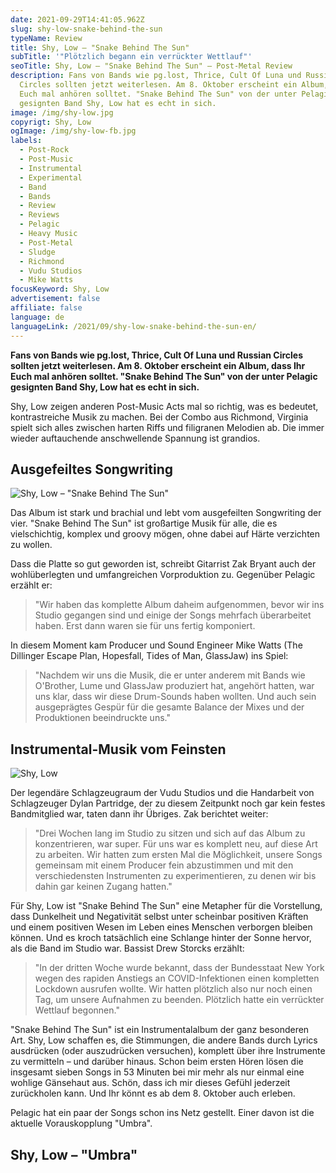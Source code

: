 ```yaml
---
date: 2021-09-29T14:41:05.962Z
slug: shy-low-snake-behind-the-sun
typeName: Review
title: Shy, Low – "Snake Behind The Sun"
subTitle: '"Plötzlich begann ein verrückter Wettlauf"'
seoTitle: Shy, Low – "Snake Behind The Sun" – Post-Metal Review
description: Fans von Bands wie pg.lost, Thrice, Cult Of Luna und Russian
  Circles sollten jetzt weiterlesen. Am 8. Oktober erscheint ein Album, dass Ihr
  Euch mal anhören solltet. "Snake Behind The Sun" von der unter Pelagic
  gesignten Band Shy, Low hat es echt in sich.
image: /img/shy-low.jpg
copyrigt: Shy, Low
ogImage: /img/shy-low-fb.jpg
labels:
  - Post-Rock
  - Post-Music
  - Instrumental
  - Experimental
  - Band
  - Bands
  - Review
  - Reviews
  - Pelagic
  - Heavy Music
  - Post-Metal
  - Sludge
  - Richmond
  - Vudu Studios
  - Mike Watts
focusKeyword: Shy, Low
advertisement: false
affiliate: false
language: de
languageLink: /2021/09/shy-low-snake-behind-the-sun-en/
---
```

**Fans von Bands wie pg.lost, Thrice, Cult Of Luna und Russian Circles sollten jetzt weiterlesen. Am 8. Oktober erscheint ein Album, dass Ihr Euch mal anhören solltet. "Snake Behind The Sun" von der unter Pelagic gesignten Band Shy, Low hat es echt in sich.**

Shy, Low zeigen anderen Post-Music Acts mal so richtig, was es bedeutet, kontrastreiche Musik zu machen. Bei der Combo aus Richmond, Virginia spielt sich alles zwischen harten Riffs und filigranen Melodien ab. Die immer wieder auftauchende anschwellende Spannung ist grandios.

## Ausgefeiltes Songwriting

![Shy, Low – "Snake Behind The Sun"](/img/shylow1627286341508331.jpg "Shy, Low – \"Snake Behind The Sun\"")

Das Album ist stark und brachial und lebt vom ausgefeilten Songwriting der vier. "Snake Behind The Sun" ist großartige Musik für alle, die es vielschichtig, komplex und groovy mögen, ohne dabei auf Härte verzichten zu wollen.

Dass die Platte so gut geworden ist, schreibt Gitarrist Zak Bryant auch der wohlüberlegten und umfangreichen Vorproduktion zu. Gegenüber Pelagic erzählt er:

> "Wir haben das komplette Album daheim aufgenommen, bevor wir ins Studio gegangen sind und einige der Songs mehrfach überarbeitet haben. Erst dann waren sie für uns fertig komponiert. 

In diesem Moment kam Producer und Sound Engineer Mike Watts (The Dillinger Escape Plan, Hopesfall, Tides of Man, GlassJaw) ins Spiel:

> "Nachdem wir uns die Musik, die er unter anderem mit Bands wie O'Brother, Lume und GlassJaw produziert hat, angehört hatten, war uns klar, dass wir diese Drum-Sounds haben wollten. Und auch sein ausgeprägtes Gespür für die gesamte Balance der Mixes und der Produktionen beeindruckte uns."

## Instrumental-Musik vom Feinsten

![Shy, Low](/img/shy-low-1-.jpg "Shy, Low")

Der legendäre Schlagzeugraum der Vudu Studios und die Handarbeit von Schlagzeuger Dylan Partridge, der zu diesem Zeitpunkt noch gar kein festes Bandmitglied war, taten dann ihr Übriges. Zak berichtet weiter:

> "Drei Wochen lang im Studio zu sitzen und sich auf das Album zu konzentrieren, war super. Für uns war es komplett neu, auf diese Art zu arbeiten. Wir hatten zum ersten Mal die Möglichkeit, unsere Songs gemeinsam mit einem Producer fein abzustimmen und mit den verschiedensten Instrumenten zu experimentieren, zu denen wir bis dahin gar keinen Zugang hatten."

Für Shy, Low ist "Snake Behind The Sun" eine Metapher für die Vorstellung, dass Dunkelheit und Negativität selbst unter scheinbar positiven Kräften und einem positiven Wesen im Leben eines Menschen verborgen bleiben können. Und es kroch tatsächlich eine Schlange hinter der Sonne hervor, als die Band  im Studio war. Bassist Drew Storcks erzählt:

> "In der dritten Woche wurde bekannt, dass der Bundesstaat New York wegen des rapiden Anstiegs an COVID-Infektionen einen kompletten Lockdown ausrufen wollte. Wir hatten plötzlich also nur noch einen Tag, um unsere Aufnahmen zu beenden. Plötzlich hatte ein verrückter Wettlauf begonnen."

"Snake Behind The Sun" ist ein Instrumentalalbum der ganz besonderen Art. Shy, Low schaffen es, die Stimmungen, die andere Bands durch Lyrics ausdrücken (oder auszudrücken versuchen), komplett über ihre Instrumente zu vermitteln – und darüber hinaus. Schon beim ersten Hören lösen die insgesamt sieben Songs in 53 Minuten bei mir mehr als nur einmal eine wohlige Gänsehaut aus. Schön, dass ich mir dieses Gefühl jederzeit zurückholen kann. Und Ihr könnt es ab dem 8. Oktober auch erleben.

Pelagic hat ein paar der Songs schon ins Netz gestellt. Einer davon ist die aktuelle Vorauskopplung "Umbra".

## Shy, Low – "Umbra"

<YouTube id="MkiJA5-UbQc" />